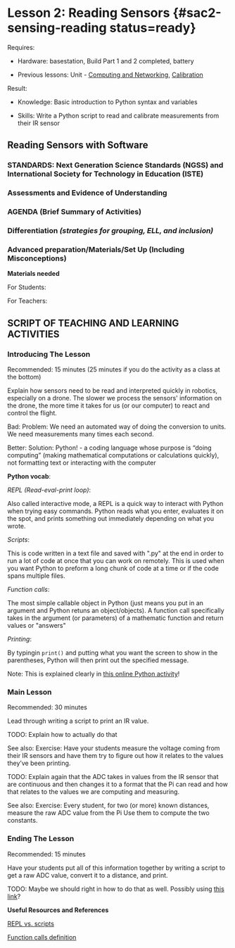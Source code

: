 # Lesson 2: Reading Sensors {#sac2-sensing-reading status=ready}

<div class='requirements' markdown='1'>

Requires: 

- Hardware: basestation, Build Part 1 and 2 completed, battery

- Previous lessons: Unit - [Computing and Networking](https://docs.duckietown.org/daffy/downloads/duckiesky_high_school/docs-duckiesky_high_school/branch/daffy-develop/doc-duckiesky_high_school/out/computing.html), [Calibration](https://docs.duckietown.org/daffy/downloads/duckiesky_high_school/docs-duckiesky_high_school/branch/daffy-develop/doc-duckiesky_high_school/out/sac2_sensing_calibration.html) 

Result: 

- Knowledge: Basic introduction to Python syntax and variables

- Skills: Write a Python script to read and calibrate measurements from their IR sensor

</div>

## Reading Sensors with Software 


### STANDARDS: Next Generation Science Standards (NGSS) and International Society for Technology in Education (ISTE)



### Assessments and Evidence of Understanding


### AGENDA (Brief Summary of Activities)


### Differentiation _(strategies for grouping, ELL, and inclusion)_


### Advanced preparation/Materials/Set Up (Including Misconceptions)

**Materials needed**

For Students:

For Teachers:


## SCRIPT OF TEACHING AND LEARNING ACTIVITIES


### Introducing The Lesson

Recommended: 15 minutes (25 minutes if you do the activity as a class at the bottom)

Explain how sensors need to be read and interpreted quickly in robotics, especially on a drone. The slower we process the sensors' information on the drone, the more time it takes for us (or our computer) to react and control the flight. 

Bad: Problem: We need an automated way of doing the conversion to units. We need measurements many times each second. 

Better: Solution: Python! - a coding language whose purpose is “doing computing” (making mathematical computations or calculations quickly), not formatting text or interacting with the computer

<div class='requirements' markdown='1'>

**Python vocab**:

_REPL (Read-eval-print loop)_: 

Also called interactive mode, a REPL is a quick way to interact with Python when trying easy commands. Python reads what you enter, evaluates it on the spot, and prints something out immediately depending on what you wrote. 

_Scripts_: 

This is code written in a text file and saved with ".py" at the end in order to run a lot of code at once that you can work on remotely. This is used when you want Python to preform a long chunk of code at a time or if the code spans multiple files.  

_Function calls_: 

The most simple callable object in Python (just means you put in an argument and Python retuns an object/objects). A function call specifically takes in the argument (or parameters) of a mathematic function and return values or "answers" 

_Printing_: 

<div class='example-usage' markdown="1">

By typingin `print()` and putting what you want the screen to show in the parentheses, Python will then print out the specified message. 

</div>

<!-- I don't know if these definitions are even right? -->

</div>

Note: This is explained clearly in [this online Python activity](https://cscircles.cemc.uwaterloo.ca)! 


### Main Lesson

Recommended: 30 minutes 

Lead through writing a script to print an IR value. 

TODO: Explain how to actually do that 

See also: Exercise: Have your students measure the voltage coming from their IR sensors and have them try to figure out how it relates to the values they’ve been printing. 

TODO: Explain again that the ADC takes in values from the IR sensor that are continuous and then changes it to a format that the Pi can read and how that relates to the values we are computing and measuring. 

See also: Exercise: Every student, for two (or more) known distances, measure the raw ADC value from the Pi
Use them to compute the two constants. 


### Ending The Lesson

Recommended: 15 minutes 

Have your students put all of this information together by writing a script to get a raw ADC value, convert it to a distance, and print. 

TODO: Maybe we should right in how to do that as well. Possibly using [this link](https://github.com/h2r/pidrone_pkg/blob/master/scripts/infrared_pub.py)?

**Useful Resources and References**

[REPL vs. scripts](https://stackabuse.com/python-programming-in-interactive-vs-script-mode/)

[Function calls definition](https://en.wikibooks.org/wiki/Python_Programming/Functions#:~:text=6%20External%20Links-,Function%20Calls,classes%20or%20certain%20class%20instances.) 

